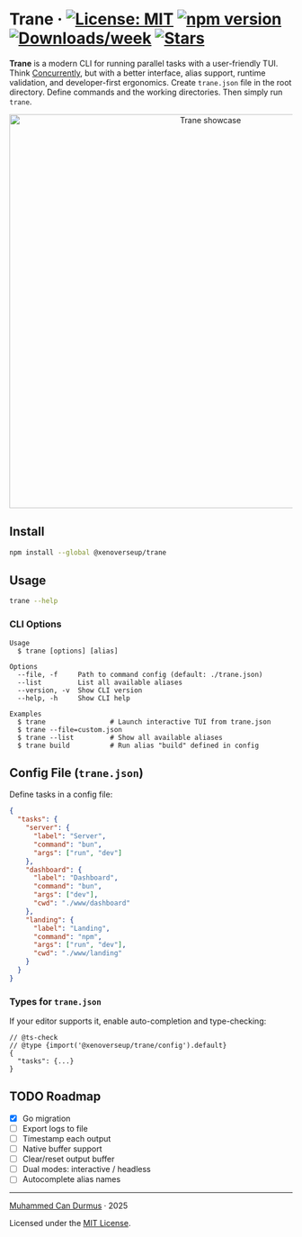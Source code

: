 # Trane &middot; [![License: MIT](https://img.shields.io/badge/license-MIT-blue.svg)](https://github.com/xenoverseup/trane/blob/main/LICENSE) [![npm version](https://img.shields.io/npm/v/@xenoverseup/trane?color=blue)](https://www.npmjs.com/package/@xenoverseup/trane) [![Downloads/week](https://img.shields.io/npm/dw/@xenoverseup/trane)](https://www.npmjs.com/package/@xenoverseup/trane) [![Stars](https://img.shields.io/github/stars/xenoverseup/trane?style=social)](https://github.com/xenoverseup/trane/stargazers)

**Trane** is a modern CLI for running parallel tasks with a user-friendly TUI.
Think [Concurrently](https://www.npmjs.com/package/concurrently), but with a better interface, alias support, runtime validation, and developer-first ergonomics. Create `trane.json` file in the root directory. Define commands and the working directories. Then simply run `trane`.

<p align="center">
  <img src="./docs/showcase.gif" alt="Trane showcase" width="700" />
</p>

## Install

```bash
npm install --global @xenoverseup/trane
```

## Usage

```bash
trane --help
```

### CLI Options

```
Usage
  $ trane [options] [alias]

Options
  --file, -f     Path to command config (default: ./trane.json)
  --list         List all available aliases
  --version, -v  Show CLI version
  --help, -h     Show CLI help

Examples
  $ trane                # Launch interactive TUI from trane.json
  $ trane --file=custom.json
  $ trane --list         # Show all available aliases
  $ trane build          # Run alias "build" defined in config
```

## Config File (`trane.json`)

Define tasks in a config file:

```json
{
  "tasks": {
    "server": {
      "label": "Server",
      "command": "bun",
      "args": ["run", "dev"]
    },
    "dashboard": {
      "label": "Dashboard",
      "command": "bun",
      "args": ["dev"],
      "cwd": "./www/dashboard"
    },
    "landing": {
      "label": "Landing",
      "command": "npm",
      "args": ["run", "dev"],
      "cwd": "./www/landing"
    }
  }
}
```

### Types for `trane.json`

If your editor supports it, enable auto-completion and type-checking:

```jsonc
// @ts-check
// @type {import('@xenoverseup/trane/config').default}
{
  "tasks": {...}
}
```

## TODO Roadmap

- [x] Go migration
- [ ] Export logs to file
- [ ] Timestamp each output
- [ ] Native buffer support
- [ ] Clear/reset output buffer
- [ ] Dual modes: interactive / headless
- [ ] Autocomplete alias names

---

[Muhammed Can Durmus](https://github.com/xenoverseup) · 2025

Licensed under the [MIT License](./LICENSE).
